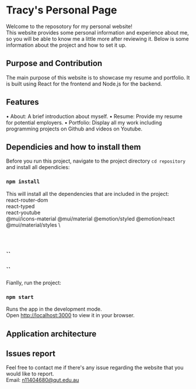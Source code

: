 # Tracy's Personal Page

Welcome to the reposotory for my personal website! \
This website provides some personal information and experience about me, so you will be able to know me a little more after reviewing it. Below is some information about the project and how to set it up.

## Purpose and Contribution

The main purpose of this website is to showcase my resume and portfolio. It is built using React for the frontend and Node.js for the backend.

## Features

• About: A brief introduction about myself.
• Resume: Provide my resume for potential employers.
• Portfolio: Display all my work including programming projects on Github and videos on Youtube. 

## Dependicies and how to install them

Before you run this project, navigate to the project directory `cd repository` and install all dependicies:

### `npm install`

This will install all the dependencies that are included in the project: \
react-router-dom \
react-typed \
react-youtube \
@mui/icons-material @mui/material @emotion/styled @emotion/react @mui/material/styles \


### ` `



### 

### ``








### ``

Fianlly, run the project:

### `npm start`

Runs the app in the development mode.\
Open [http://localhost:3000](http://localhost:3000) to view it in your browser.


## Application architecture


## Issues report

Feel free to contact me if there's any issue regarding the website that you would like to report. \
Email: n11404680@qut.edu.au

